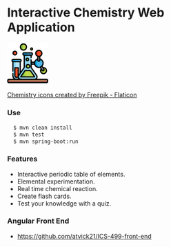 # Interactive Chemistry Web Application

<img src="/src/main/resources/static/images/chemistry.png" width="auto" height="95" />

<a href="https://www.flaticon.com/free-icons/chemistry" title="chemistry icons">Chemistry icons created by Freepik - Flaticon</a>
### Use
```
  $ mvn clean install
  $ mvn test
  $ mvn spring-boot:run
```
### Features
- Interactive periodic table of elements.
- Elemental experimentation.
- Real time chemical reaction.
- Create flash cards.
- Test your knowledge with a quiz.

### Angular Front End
- https://github.com/atvick21/ICS-499-front-end
